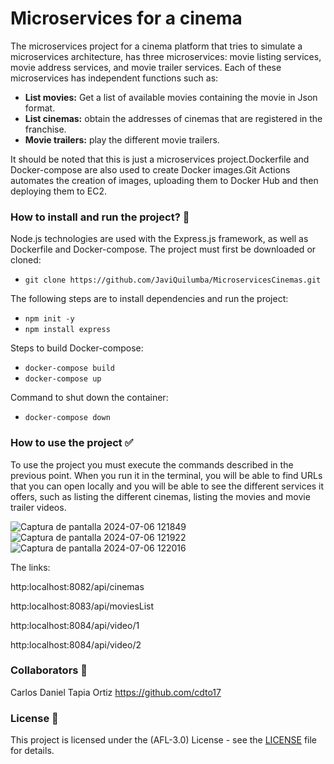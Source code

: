 # Microservices for a cinema

<p>
The microservices project for a cinema platform that tries to simulate a microservices architecture, has three microservices: movie listing services, movie address services, and movie trailer services. Each of these microservices has independent functions such as:
  
- **List movies:** Get a list of available movies containing the movie in Json format.
- **List cinemas:** obtain the addresses of cinemas that are registered in the franchise.
- **Movie trailers:** play the different movie trailers.

It should be noted that this is just a microservices project.Dockerfile and Docker-compose are also used to create Docker images.Git Actions automates the creation of images, uploading them to Docker Hub and then deploying them to EC2.
</p>

### How to install and run the project? :wrench:
Node.js technologies are used with the Express.js framework, as well as Dockerfile and Docker-compose.
The project must first be downloaded or cloned:
- `git clone https://github.com/JaviQuilumba/MicroservicesCinemas.git`
  
The following steps are to install dependencies and run the project:
- `npm init -y`
- `npm install express`

Steps to build Docker-compose:
- `docker-compose build`
- `docker-compose up`

Command to shut down the container:
- `docker-compose down`

### How to use the project :white_check_mark:
<p>
To use the project you must execute the commands described in the previous point. When you run it in the terminal, you will be able to find URLs that you can open locally and you will be able to see the different services it offers, such as listing the different cinemas, listing the movies and movie trailer videos.
</p>

![Captura de pantalla 2024-07-06 121849](https://github.com/JaviQuilumba/MicroservicesCinemas/assets/167824357/51da0d8a-9c86-4cac-b5a8-bdbbea5981a5)
![Captura de pantalla 2024-07-06 121922](https://github.com/JaviQuilumba/MicroservicesCinemas/assets/167824357/2d890ea4-3e93-4eb8-846f-dc554e73d742)
![Captura de pantalla 2024-07-06 122016](https://github.com/JaviQuilumba/MicroservicesCinemas/assets/167824357/127ddf0e-8f23-4ad9-a6ac-6a6c9ed4a761)

The links:

http:localhost:8082/api/cinemas

http:localhost:8083/api/moviesList

http:localhost:8084/api/video/1

http:localhost:8084/api/video/2

###  Collaborators :boy:
Carlos Daniel Tapia Ortiz
https://github.com/cdto17

###  License :page_facing_up: 
This project is licensed under the (AFL-3.0) License - see the [LICENSE](https://opensource.org/license/afl-3-0-php) file for details.
